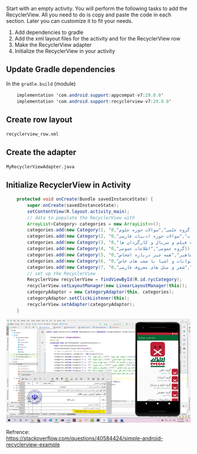 Start with an empty activity. You will perform the following tasks to add the RecyclerView. All you need to do is copy and paste the code in each section. Later you can customize it to fit your needs.

1. Add dependencies to gradle
2. Add the xml layout files for the activity and for the RecyclerView row
3. Make the RecyclerView adapter
4. Initialize the RecyclerView in your activity

Update Gradle dependencies
--------------------------
In the `gradle.build` (module)
```java
    implementation 'com.android.support:appcompat-v7:29.0.0'
    implementation 'com.android.support:recyclerview-v7:29.0.0'
```


Create row layout
-----------------
`recyclerview_row.xml`   

Create the adapter
------------------
`MyRecyclerViewAdapter.java`   

Initialize RecyclerView in Activity
-------------------------------------
```java
    protected void onCreate(Bundle savedInstanceState) {
        super.onCreate(savedInstanceState);
        setContentView(R.layout.activity_main);
        // data to populate the RecyclerView with
        ArrayList<Category> categories = new ArrayList<>();
        categories.add(new Category(1, "گروه علمی","سوالات حوزه علوم",0));
        categories.add(new Category(2, "گروه ادبیات","سوالات حوزه ادبیات فارسی",0));
        categories.add(new Category(3, "گروه فیلم و سریال","درباره فیلم و سریال و کارگردان ها",0));
        categories.add(new Category(4, "گروه عمومی","اطلاعات عمومی",0));
        categories.add(new Category(5, "پیشکسوتان و مشاهیر","همه چیز درباره اشخاص",0));
        categories.add(new Category(6, "حیوانات و اشیا","حیوانات و اشیا با صفت های خاص",0));
        categories.add(new Category(7, "ضرب المثل","شعر و مثل های معروف فارسی",0));
        // set up the RecyclerView
        RecyclerView recyclerView = findViewById(R.id.rycCategory);
        recyclerView.setLayoutManager(new LinearLayoutManager(this));
        categoryAdaptor = new CategoryAdaptor(this, categories);
        categoryAdaptor.setClickListener(this);
        recyclerView.setAdapter(categoryAdaptor);
    }
```

![shot](shot.png)

Refrence:   
https://stackoverflow.com/questions/40584424/simple-android-recyclerview-example






